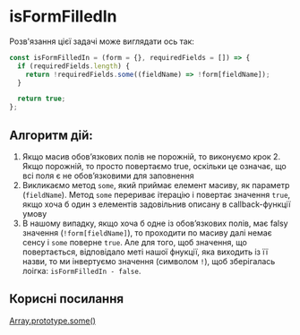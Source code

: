 # isFormFilledIn

Розв'язання цієї задачі може виглядати ось так:

```js
const isFormFilledIn = (form = {}, requiredFields = []) => {
  if (requiredFields.length) {
    return !requiredFields.some((fieldName) => !form[fieldName]);
  }

  return true;
};
```

## Алгоритм дій:

1) Якщо масив обовʼязкових полів не порожній, то виконуємо крок 2. Якщо порожній, то просто повертаємо true, оскільки це означає, що всі поля є не обовʼязковими для заповнення
2) Викликаємо метод `some`, який приймає елемент масиву, як параметр (`fieldName`). Метод `some` перериває ітерацію і повертає значення `true`, якщо хоча б один з елементів задовільнив описану в callback-функції умову
3) В нашому випадку, якщо хоча б одне із обовʼязкових полів, має falsy значення (`!form[fieldName]`), то проходити по масиву далі немає сенсу і `some` поверне `true`. Але для того, щоб значення, що повертається, відповідало меті нашої фнукції, яка виходить із її назви, то ми інвертуємо значення (символом `!`), щоб зберігалась лоігка: `isFormFilledIn - false`.

## Корисні посилання

[Array.prototype.some()](https://developer.mozilla.org/en-US/docs/Web/JavaScript/Reference/Global_Objects/Array/some)